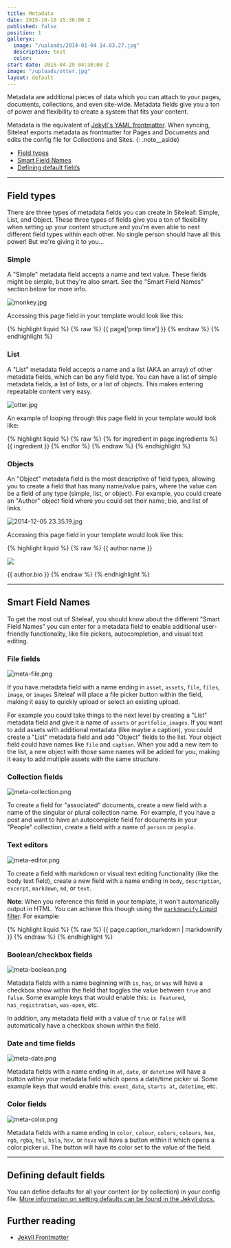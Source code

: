 ```yaml
---
title: Metadata
date: 2015-10-10 15:36:00 Z
published: false
position: 1
galleryx:
  image: "/uploads/2014-01-04 14.03.27.jpg"
  description: test
  color: 
start date: 2016-04-29 04:30:00 Z
image: "/uploads/otter.jpg"
layout: default
---
```


Metadata are additional pieces of data which you can attach to your pages, documents, collections, and even site-wide. Metadata fields give you a ton of power and flexibility to create a system that fits your content.

Metadata is the equivalent of [Jekyll's YAML frontmatter](https://jekyllrb.com/docs/frontmatter/). When syncing, Siteleaf exports metadata as frontmatter for Pages and Documents and edits the config file for Collections and Sites.
{: .note__aside}

- [Field types](#field-types)
- [Smart Field Names](#smart-field-names)
- [Defining default fields](#defining-default-fields)

----

## Field types

There are three types of metadata fields you can create in Siteleaf: Simple, List, and Object. These three types of fields give you a ton of flexibility when setting up your content structure and you're even able to nest different field types within each other. No single person should have all this power! But we're giving it to you&hellip;

### Simple

A "Simple" metadata field accepts a name and text value. These fields might be simple, but they're also smart. See the "Smart Field Names" section below for more info.

![monkey.jpg](/uploads/monkey.jpg)

Accessing this page field in your template would look like this:

{% highlight liquid %}
{% raw %}
{{ page['prep time'] }}
{% endraw %}
{% endhighlight %}

### List

A "List" metadata field accepts a name and a list (AKA an array) of other metadata fields, which can be any field type. You can have a list of simple metadata fields, a list of lists, or a list of objects. This makes entering repeatable content very easy.

![otter.jpg](/uploads/otter.jpg)

An example of looping through this page field in your template would look like:

{% highlight liquid %}
{% raw %}
{% for ingredient in page.ingredients %}
  {{ ingredient }}
{% endfor %}
{% endraw %}
{% endhighlight %}

### Objects

An "Object" metadata field is the most descriptive of field types, allowing you to create a field that has many name/value pairs, where the value can be a field of any type (simple, list, or object). For example, you could create an "Author" object field where you could set their name, bio, and list of links.

![2014-12-05 23.35.19.jpg](/uploads/2014-12-05%2023.35.19.jpg)

Accessing this page field in your template would look like this:

{% highlight liquid %}
{% raw %}
{{ author.name }}

<img src="{{ author.image }}" />

{{ author.bio }}
{% endraw %}
{% endhighlight %}

----

## Smart Field Names

To get the most out of Siteleaf, you should know about the different "Smart Field Names" you can enter for a metadata field to enable additional user-friendly functionality, like file pickers, autocompletion, and visual text editing.

### File fields

![meta-file.png](/uploads/meta-file.png)

If you have metadata field with a name ending in `asset`, `assets`, `file`, `files`, `image`, or `images` Siteleaf will place a file picker button within the field, making it easy to quickly upload or select an existing upload.

For example you could take things to the next level by creating a "List" metadata field and give it a name of `assets` or `portfolio_images`. If you want to add assets with additional metadata (like maybe a caption), you could create a "List" metadata field and add "Object" fields to the list. Your object field could have names like `file` and `caption`. When you add a new item to the list, a new object with those same names will be added for you, making it easy to add multiple assets with the same structure.

### Collection fields

![meta-collection.png](/uploads/meta-collection.png)

To create a field for "associated" documents, create a new field with a name of the singular or plural collection name. For example, if you have a post and want to have an autocomplete field for documents in your "People" collection, create a field with a name of `person` or `people`.

### Text editors

![meta-editor.png](/uploads/meta-editor.png)

To create a field with markdown or visual text editing functionality (like the body text field), create a new field with a name ending in `body`, `description`, `excerpt`, `markdown`, `md`, or `text`.

**Note**: When you reference this field in your template, it won't automatically output in HTML. You can achieve this though using the [`markdownify` Liquid filter](http://jekyllrb.com/docs/templates/). For example:

{% highlight liquid %}
{% raw %}
{{ page.caption_markdown | markdownify }}
{% endraw %}
{% endhighlight %}

### Boolean/checkbox fields

![meta-boolean.png](/uploads/meta-boolean.png)

Metadata fields with a name beginning with `is`, `has`, or `was` will have a checkbox show within the field that toggles the value between `true` and `false`. Some example keys that would enable this: `is featured`, `has_registration`, `was-open`, etc.

In addition, any metadata field with a value of `true` or `false` will automatically have a checkbox shown within the field.


### Date and time fields

![meta-date.png](/uploads/meta-date.png)

Metadata fields with a name ending in `at`, `date`, or `datetime` will have a button within your metadata field which opens a date/time picker ui. Some example keys that would enable this: `event_date`, `starts at`, `datetime`, etc.

### Color fields

![meta-color.png](/uploads/meta-color.png)

Metadata fields with a name ending in `color`, `colour`, `colors`, `colours`, `hex`, `rgb`, `rgba`, `hsl`, `hsla`, `hsv`, or `hsva` will have a button within it which opens a color picker ui. The button will have its color set to the value of the field.

----

## Defining default fields

You can define defaults for all your content (or by collection) in your config file. [More information on setting defaults can be found in the Jekyll docs.](http://jekyllrb.com/docs/configuration/#front-matter-defaults)

## Further reading

- [Jekyll Frontmatter](https://jekyllrb.com/docs/frontmatter/)